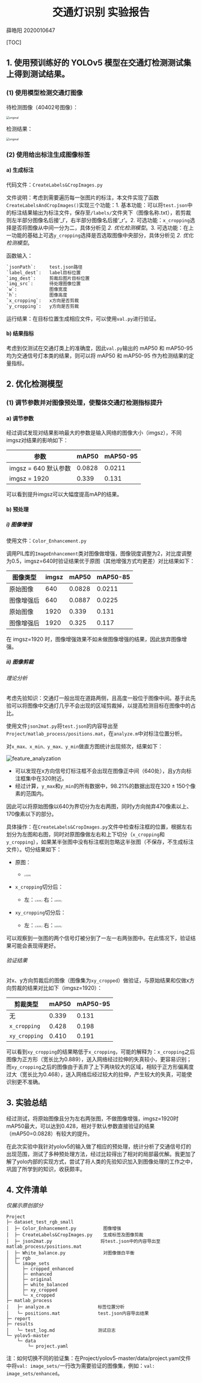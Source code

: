 # <center>交通灯识别  实验报告

薛皓阳 2020010647

[TOC]

## 1. 使用预训练好的 YOLOv5 模型在交通灯检测测试集上得到测试结果。

### (1) 使用模型检测交通灯图像

待检测图像（40402号图像）：

<img src="\images\40402_original.png" alt="original" style="zoom:50%;" />

检测结果：

<img src="\images\40402_detected.png" alt="original" style="zoom:50%;" />

### (2) 使用给出标注生成图像标签

#### a) 生成标注

代码文件：`CreateLabels&CropImages.py`

文件说明：考虑到需要遍历每一张图片的标注，本文件实现了函数`CreateLabelsAndCropImages()`实现三个功能：1. 基本功能：可以将`test.json`中的标注结果输出为标注文件，保存至`/labels/`文件夹下（图像名称.txt），若剪裁则左半部分图像名后接‘_l’，右半部分图像名后接‘\_r’。2. 可选功能：`x_cropping`选择是否将图像从中间一分为二，具体分析见 *2. 优化检测模型*。3. 可选功能：在上一功能的基础上可选`y_cropping`选择是否选取图像中央部分，具体分析见 *2. 优化检测模型*。

函数输入：

```python
`jsonPath`:     test.json路径
`label_dest`:   label目标位置
`img_dest`:     剪裁后图片目标位置
`img_src`:      待处理图像位置
`w`:            图像宽度
`h`:            图像高度
`x_cropping`:   x方向是否剪裁
`y_cropping`:   y方向是否剪裁
```

运行结果：在目标位置生成相应文件，可以使用`val.py`进行验证。

#### b) 结果指标

考虑到仅测试在交通灯类上的准确度，因此`val.py`输出的 mAP50 和 mAP50-95 均为交通信号灯本类的结果，则可以将 mAP50 和 mAP50-95 作为检测结果的定量指标。

## 2. 优化检测模型

### (1) 调节参数并对图像预处理，使整体交通灯检测指标提升

#### a) 调节参数

经过调试发现对结果影响最大的参数是输入网络的图像大小（imgsz），不同imgsz对结果的影响如下：

| 参数                 | mAP50  | mAP50-95 |
| -------------------- | ------ | -------- |
| imgsz = 640 默认参数 | 0.0828 | 0.0211   |
| imgsz = 1920         | 0.339  | 0.131    |

可以看到提升imgsz可以大幅度提高mAP的结果。

#### b) 预处理

##### i) 图像增强

使用文件：`Color_Enhancement.py`

调用PIL库的`ImageEnhancement`类对图像做增强，图像锐度调整为2，对比度调整为0.5，imgsz=640时验证结果优于原图（其他增强方式均更差）对比结果如下：

| 图像类型   | imgsz | mAP50  | mAP50-85 |
| ---------- | ----- | ------ | -------- |
| 原始图像   | 640   | 0.0828 | 0.0211   |
| 图像增强后 | 640   | 0.0887 | 0.0225   |
| 原始图像   | 1920  | 0.339  | 0.131    |
| 图像增强后 | 1920  | 0.325  | 0.117    |

在 imgsz=1920 时，图像增强效果不如未做图像增强的结果，因此放弃图像增强。

##### ii) 图像剪裁

###### 理论分析

考虑先验知识：交通灯一般出现在道路两侧，且高度一般位于图像中间。基于此先验可以将图像中交通灯几乎不会出现的区域剪裁掉，以提高检测目标在图像中的占比。

使用文件`json2mat.py`将`test.json`的内容导出至`Project/matlab_process/positions.mat`，在`analyze.m`中对标注位置分析。

对`x_max、x_min、y_max、y_min`做直方图统计出现频次，结果如下：

![feature_analyzation](\images\feature_analyzation.png)

- 可以发现在x方向信号灯标注框不会出现在图像正中间（640处），且y方向标注框集中在320附近。
- 经过计算，`y_max`和`y_min`的所有数据中，98.21%的数据出现在$320\pm150$个像素的范围内。

因此可以将原始图像以640为界切分为左右两图，同时y方向抛弃470像素以上、170像素以下的部分。

具体操作：在`CreateLabels&CropImages.py`文件中检查标注框的位置，根据左右划分为左图和右图，同时对原图像做左右和上下切分（`x_cropping`和`y_cropping`），如果某半张图中没有标注框则忽略这半张图（不保存，不生成标注文件）。切分结果如下：

- 原图：
  - <img src="\images\35376.png" alt="35376" style="zoom:30%;" />
  
- `x_cropping`切分后：

  - 左：<img src="\images\x_35376_l.png" alt="35376_l" style="zoom:30%;" />	右：<img src="\images\x_35376_r.png" alt="35376_r" style="zoom:30%;" />

- `xy_cropping`切分后：
  
  - 左：<img src="\images\xy_35376_l.png" alt="35376_l" style="zoom:30%;" />	右：<img src="\images\xy_35376_r.png" alt="35376_r" style="zoom:30%;" />
  
    

可以观察到一张图的两个信号灯被分到了一左一右两张图中。在此情况下，验证结果可能会表现得更好。

###### 验证结果

对x、y方向剪裁后的图像（图像集为`xy_cropped`）做验证，与原始结果和仅做x方向剪裁的结果对比如下（imgsz=1920）：

| 剪裁类型      | mAP50 | mAP50-95 |
| ------------- | ----- | -------- |
| 无            | 0.339 | 0.131    |
| `x_cropping`  | 0.428 | 0.198    |
| `xy_cropping` | 0.410 | 0.191    |

可以看到`xy_cropping`的结果略低于`x_cropping`，可能的解释为：`x_cropping`之后图像为正方形（宽长比为0.889），送入网络经过拉伸的失真较小，更容易识别；而`xy_cropping`之后的图像由于丢弃了上下两块较大的区域，相较于正方形偏离度过大（宽长比为0.468），送入网络后经过较大的拉伸，产生较大的失真，可能使识别更不准确。

## 3. 实验总结

经过测试，将原始图像且分为左右两张图，不做图像增强，imgsz=1920时mAP50最大，可以达到0.428，相对于默认参数直接验证的结果（mAP50=0.0828）有较大的提升。

在此次实验中我针对yolov5的输入做了相应的预处理，统计分析了交通信号灯的出现范围，测试了多种预处理方法，经过比较得出了相对的局部最优解。我更加了解了yolo内部的实现方式，尝试了将人类的先验知识加入到图像处理的工作之中，巩固了所学到的知识，收获颇丰。

## 4. 文件清单

*仅展示原创部分*

```
Project
├─ dataset_test_rgb_small
│  ├─ Color_Enhancement.py		    图像增强
│  ├─ CreateLabels&CropImages.py	生成标签及图像剪裁
│  ├─ json2mat.py				   将test.json中的内容导出至matlab_process/positions.mat
│  ├─ White_balance.py            	对图像做白平衡
│  ├─ rgb
│  └─ image_sets
│  	  ├─ cropped_enhanced
│  	  ├─ enhanced
│  	  ├─ original
│  	  ├─ white_balanced
│  	  ├─ xy_cropped
│  	  └─ x_cropped
├─ matlab_process
│ 	├─ analyze.m                  标签位置分析
│ 	└─ positions.mat              test.json内容导出结果
├─ report
├─ results
│  	└─ test_log.md                测试日志
└─ yolov5-master
	└─ data
		└─ project.yaml
```

注：如何切换不同的验证集：在Project/yolov5-master/data/project.yaml文件中将`val: image_sets/`一行改为需要验证的图像集，例如：`val: image_sets/enhanced`。

